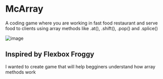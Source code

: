 <h1>McArray</h1>
A coding game where you are working in fast food restaurant and serve food to clients using array methods like .at(), .shift(), .pop() and .splice()

![image](https://user-images.githubusercontent.com/95056942/179859272-e46ca652-b5be-4e3a-b0c5-dca6d895a024.png)

<h2>Inspired by Flexbox Froggy</h2>
I wanted to create game that will help begginers understand how array methods work


